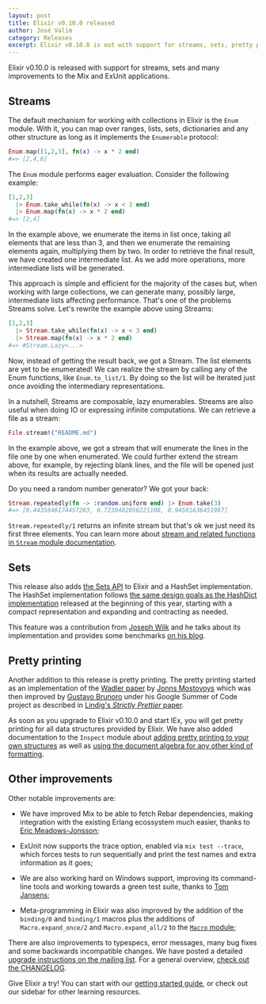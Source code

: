 ```yaml
---
layout: post
title: Elixir v0.10.0 released
author: José Valim
category: Releases
excerpt: Elixir v0.10.0 is out with support for streams, sets, pretty printing and many improvements for Mix and ExUnit.
---
```


Elixir v0.10.0 is released with support for streams, sets and many improvements to the Mix and ExUnit applications.

## Streams

The default mechanism for working with collections in Elixir is the `Enum` module. With it, you can map over ranges, lists, sets, dictionaries and any other structure as long as it implements the `Enumerable` protocol:

```elixir
Enum.map([1,2,3], fn(x) -> x * 2 end)
#=> [2,4,6]
```

The `Enum` module performs eager evaluation. Consider the following example:

```elixir
[1,2,3]
  |> Enum.take_while(fn(x) -> x < 3 end)
  |> Enum.map(fn(x) -> x * 2 end)
#=> [2,4]
```

In the example above, we enumerate the items in list once, taking all elements that are less than 3, and then we enumerate the remaining elements again, multiplying them by two. In order to retrieve the final result, we have created one intermediate list. As we add more operations, more intermediate lists will be generated.

This approach is simple and efficient for the majority of the cases but, when working with large collections, we can generate many, possibly large, intermediate lists affecting performance. That's one of the problems Streams solve. Let's rewrite the example above using Streams:

```elixir
[1,2,3]
  |> Stream.take_while(fn(x) -> x < 3 end)
  |> Stream.map(fn(x) -> x * 2 end)
#=> #Stream.Lazy<...>
```

Now, instead of getting the result back, we got a Stream. The list elements are yet to be enumerated! We can realize the stream  by calling any of the Enum functions, like `Enum.to_list/1`. By doing so the list will be iterated just once avoiding the intermediary representations.

In a nutshell, Streams are composable, lazy enumerables. Streams are also useful when doing IO or expressing infinite computations. We can retrieve a file as a stream:

```elixir
File.stream!("README.md")
```

In the example above, we got a stream that will enumerate the lines in the file one by one when enumerated. We could further extend the stream above, for example, by rejecting blank lines, and the file will be opened just when its results are actually needed.

Do you need a random number generator? We got your back:

```elixir
Stream.repeatedly(fn -> :random.uniform end) |> Enum.take(3)
#=> [0.4435846174457203, 0.7230402056221108, 0.94581636451987]
```

`Stream.repeatedly/1` returns an infinite stream but that's ok we just need its first three elements. You can learn more about [stream and related functions in `Stream` module documentation](/docs/stable/elixir/Stream.html).

## Sets

This release also adds [the Sets API](/docs/stable/elixir/Set.html) to Elixir and a HashSet implementation. The HashSet implementation follows [the same design goals as the HashDict implementation](/blog/2013/01/27/elixir-v0-8-0-released/) released at the beginning of this year, starting with a compact representation and expanding and contracting as needed.

This feature was a contribution from [Joseph Wilk](https://github.com/josephwilk) and he talks about its implementation and provides some benchmarks [on his blog](http://blog.josephwilk.net/elixir/sets-in-elixir.html).

## Pretty printing

Another addition to this release is pretty printing. The pretty printing started as an implementation of the [Wadler paper](http://homepages.inf.ed.ac.uk/wadler/papers/prettier/prettier.pdf) by [Jonns Mostovoys](https://github.com/manpages) which was then improved by [Gustavo Brunoro](https://github.com/brunoro) under his Google Summer of Code project as described in [Lindig's _Strictly Prettier_ paper](http://citeseerx.ist.psu.edu/viewdoc/summary?doi=10.1.1.34.2200).

As soon as you upgrade to Elixir v0.10.0 and start IEx, you will get pretty printing for all data structures provided by Elixir. We have also added documentation to the `Inspect` module about [adding pretty printing to your own structures](/docs/stable/elixir/Inspect.html) as well as [using the document algebra for any other kind of formatting](/docs/stable/elixir/Inspect.Algebra.html).

## Other improvements

Other notable improvements are:

* We have improved Mix to be able to fetch Rebar dependencies, making integration with the existing Erlang ecossystem much easier, thanks to [Eric Meadows-Jonsson](https://github.com/ericmj);

* ExUnit now supports the trace option, enabled via `mix test --trace`, which forces tests to run sequentially and print the test names and extra information as it goes;

* We are also working hard on Windows support, improving its command-line tools and working towards a green test suite, thanks to [Tom Jansens](https://github.com/tojans);

* Meta-programming in Elixir was also improved by the addition of the `binding/0` and `binding/1` macros plus the additions of `Macro.expand_once/2` and `Macro.expand_all/2` to the [`Macro` module](/docs/stable/elixir/Macro.html);

There are also improvements to typespecs, error messages, many bug fixes and some backwards incompatible changes. We have posted a detailed [upgrade instructions on the mailing list](https://groups.google.com/forum/?fromgroups#!topic/elixir-lang-talk/ksrefrgK1eY). For a general overview, [check out the CHANGELOG](https://github.com/elixir-lang/elixir/blob/v0.10.0/CHANGELOG.md).

Give Elixir a try! You can start with our [getting started guide](/getting_started/1.html), or check out our sidebar for other learning resources.

